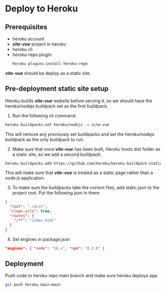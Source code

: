 # Deploy to Heroku

## Prerequisites 

* heroku account
* ***vite-vue*** project in heroku
* heroku cli
* heroku-repo plugin 
    ``` bash
    heroku plugins:install heroku-repo
    ```

***vite-vue*** should be deploy as a static site.

## Pre-deployment static site setup

Heroku builds ***vite-vue*** website before serving it, so we should have the heroku/nodejs buildpack set as the first buildpack.

1. Run the following cli command:

``` bash
heroku buildpacks:set heroku/nodejs -a vite-vue
```
This will remove any previously set buildpacks and set the heroku/nodejs buildpack as the only buildpack to run.

2. Make sure that once ***vite-vue*** has been built, Heroku hosts dist folder as a static site, so we add a second buildpack:

``` bash
heroku buildpacks:add https://github.com/heroku/heroku-buildpack-static.git -a vite-vue
```

This will make sure that ***vite-vue*** is treated as a static page rather than a node js application.

3. To make sure the buildpacks take the correct files, add static.json to the project root. Put the following json in there:

``` json
{
  "root": "./dist",
  "clean_urls": true,
  "routes": {
    "/**": "index.html"
  }
}
```

4. Set engines in package.json

``` json
"engines": { "node": "16.x", "npm": "8.3.0" }
```

## Deployment

Push code to heroku repo main branch and make sure heroku deploys app.

``` bash
git push heroku main:main
```